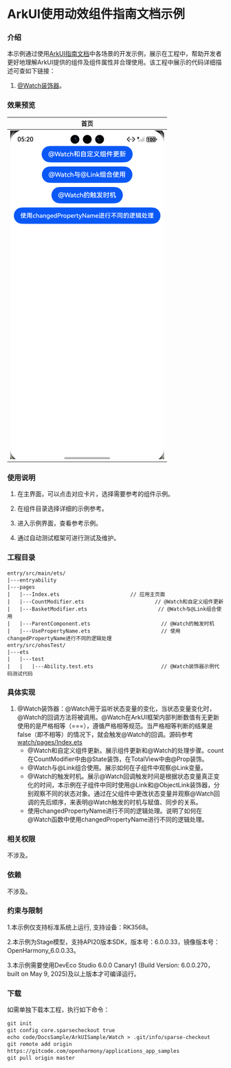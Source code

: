 # ArkUI使用动效组件指南文档示例

### 介绍

本示例通过使用[ArkUI指南文档](https://gitcode.com/openharmony/docs/tree/master/zh-cn/application-dev/ui)中各场景的开发示例，展示在工程中，帮助开发者更好地理解ArkUI提供的组件及组件属性并合理使用。该工程中展示的代码详细描述可查如下链接：

1. [@Watch装饰器](https://gitcode.com/openharmony/docs/blob/master/zh-cn/application-dev/ui/state-management/arkts-watch.md)。


### 效果预览

| 首页                                 |
|------------------------------------|
| ![](screenshots/device/image1.png) |

### 使用说明

1. 在主界面，可以点击对应卡片，选择需要参考的组件示例。

2. 在组件目录选择详细的示例参考。

3. 进入示例界面，查看参考示例。

4. 通过自动测试框架可进行测试及维护。

### 工程目录
```
entry/src/main/ets/
|---entryability
|---pages
|   |---Index.ets                       // 应用主页面
|   |---CountModifier.ets                       // @Watch和自定义组件更新
|   |---BasketModifier.ets                       // @Watch与@Link组合使用
|   |---ParentComponent.ets                       // @Watch的触发时机
|   |---UsePropertyName.ets                       // 使用changedPropertyName进行不同的逻辑处理
entry/src/ohosTest/
|---ets
|   |---test
|   |   |---Ability.test.ets                      // @Watch装饰器示例代码测试代码
```
### 具体实现
1. @Watch装饰器：@Watch用于监听状态变量的变化，当状态变量变化时，@Watch的回调方法将被调用。@Watch在ArkUI框架内部判断数值有无更新使用的是严格相等（===），遵循严格相等规范。当严格相等判断的结果是false（即不相等）的情况下，就会触发@Watch的回调。源码参考[watch/pages/Index.ets](https://gitcode.com/openharmony/applications_app_samples/blob/master/code/DocsSample/ArkUISample/Watch/entry/src/main/ets/pages/Index.ets)
    * @Watch和自定义组件更新。展示组件更新和@Watch的处理步骤。count在CountModifier中由@State装饰，在TotalView中由@Prop装饰。
    * @Watch与@Link组合使用。展示如何在子组件中观察@Link变量。
    * @Watch的触发时机。展示@Watch回调触发时间是根据状态变量真正变化的时间，本示例在子组件中同时使用@Link和@ObjectLink装饰器，分别观察不同的状态对象。通过在父组件中更改状态变量并观察@Watch回调的先后顺序，来表明@Watch触发的时机与赋值、同步的关系。
    * 使用changedPropertyName进行不同的逻辑处理。说明了如何在@Watch函数中使用changedPropertyName进行不同的逻辑处理。
### 相关权限

不涉及。

### 依赖

不涉及。

### 约束与限制

1.本示例仅支持标准系统上运行, 支持设备：RK3568。

2.本示例为Stage模型，支持API20版本SDK，版本号：6.0.0.33，镜像版本号：OpenHarmony_6.0.0.33。

3.本示例需要使用DevEco Studio 6.0.0 Canary1 (Build Version: 6.0.0.270， built on May 9, 2025)及以上版本才可编译运行。

### 下载

如需单独下载本工程，执行如下命令：

````
git init
git config core.sparsecheckout true
echo code/DocsSample/ArkUISample/Watch > .git/info/sparse-checkout
git remote add origin https://gitcode.com/openharmony/applications_app_samples
git pull origin master
````